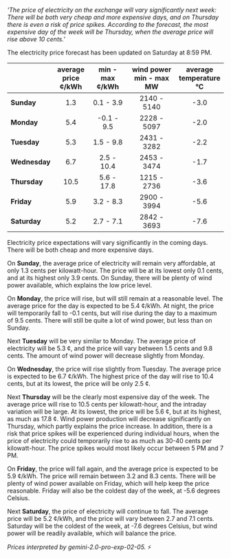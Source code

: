 *'The price of electricity on the exchange will vary significantly next week: There will be both very cheap and more expensive days, and on Thursday there is even a risk of price spikes. According to the forecast, the most expensive day of the week will be Thursday, when the average price will rise above 10 cents.'*

The electricity price forecast has been updated on Saturday at 8:59 PM.

|   | average<br>price<br>¢/kWh | min - max<br>¢/kWh | wind power<br>min - max<br>MW | average<br>temperature<br>°C |
|:-------------|:----------------:|:----------------:|:-------------:|:-------------:|
| **Sunday**  | 1.3 | 0.1 - 3.9  | 2140 - 5140  | -3.0  |
| **Monday** | 5.4  | -0.1 - 9.5 | 2228 - 5097 | -2.0  |
| **Tuesday**   | 5.3  | 1.5 - 9.8  | 2431 - 3282 | -2.2  |
| **Wednesday**| 6.7  | 2.5 - 10.4 | 2453 - 3474 | -1.7  |
| **Thursday**  | 10.5 | 5.6 - 17.8 | 1215 - 2736 | -3.6  |
| **Friday** | 5.9  | 3.2 - 8.3  | 2900 - 3994 | -5.6  |
| **Saturday**  | 5.2 | 2.7 - 7.1  | 2842 - 3693 | -7.6  |

Electricity price expectations will vary significantly in the coming days. There will be both cheap and more expensive days.

On **Sunday**, the average price of electricity will remain very affordable, at only 1.3 cents per kilowatt-hour. The price will be at its lowest only 0.1 cents, and at its highest only 3.9 cents. On Sunday, there will be plenty of wind power available, which explains the low price level.

On **Monday**, the price will rise, but will still remain at a reasonable level. The average price for the day is expected to be 5.4 ¢/kWh. At night, the price will temporarily fall to -0.1 cents, but will rise during the day to a maximum of 9.5 cents. There will still be quite a lot of wind power, but less than on Sunday.

Next **Tuesday** will be very similar to Monday. The average price of electricity will be 5.3 ¢, and the price will vary between 1.5 cents and 9.8 cents. The amount of wind power will decrease slightly from Monday.

On **Wednesday**, the price will rise slightly from Tuesday. The average price is expected to be 6.7 ¢/kWh. The highest price of the day will rise to 10.4 cents, but at its lowest, the price will be only 2.5 ¢.

Next **Thursday** will be the clearly most expensive day of the week. The average price will rise to 10.5 cents per kilowatt-hour, and the intraday variation will be large. At its lowest, the price will be 5.6 ¢, but at its highest, as much as 17.8 ¢. Wind power production will decrease significantly on Thursday, which partly explains the price increase. In addition, there is a risk that price spikes will be experienced during individual hours, when the price of electricity could temporarily rise to as much as 30-40 cents per kilowatt-hour. The price spikes would most likely occur between 5 PM and 7 PM.

On **Friday**, the price will fall again, and the average price is expected to be 5.9 ¢/kWh. The price will remain between 3.2 and 8.3 cents. There will be plenty of wind power available on Friday, which will help keep the price reasonable. Friday will also be the coldest day of the week, at -5.6 degrees Celsius.

Next **Saturday**, the price of electricity will continue to fall. The average price will be 5.2 ¢/kWh, and the price will vary between 2.7 and 7.1 cents. Saturday will be the coldest of the week, at -7.6 degrees Celsius, but wind power will be readily available, which will balance the price.

*Prices interpreted by gemini-2.0-pro-exp-02-05.* ⚡️

